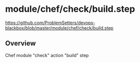 # module/chef/check/build.step

https://github.com/ProblemSetters/devops-blackbox/blob/master/module/chef/check/build.step

## Overview

Chef module "check" action "build" step



